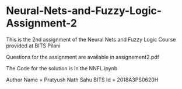 # Neural-Nets-and-Fuzzy-Logic-Assignment-2
This is the 2nd assignment of the Neural Nets and Fuzzy Logic Course provided at BITS Pilani

Questions for the assignment are available in assignement2.pdf

The Code for the solution is in the NNFL.ipynb

Author Name = Pratyush Nath Sahu BITS Id = 2018A3PS0620H
